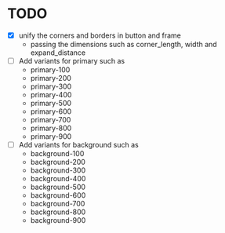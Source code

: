 # TODO
- [X] unify the corners and borders in button and frame
    - passing the dimensions such as corner_length, width and expand_distance
- [ ] Add variants for primary such as
    - primary-100
    - primary-200
    - primary-300
    - primary-400
    - primary-500
    - primary-600
    - primary-700
    - primary-800
    - primary-900
- [ ] Add variants for background such as
    - background-100
    - background-200
    - background-300
    - background-400
    - background-500
    - background-600
    - background-700
    - background-800
    - background-900
